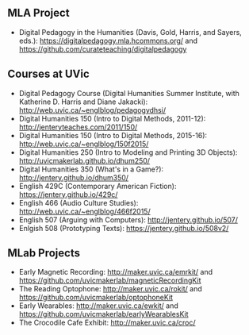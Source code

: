 ## MLA Project  

* Digital Pedagogy in the Humanities (Davis, Gold, Harris, and Sayers, eds.): https://digitalpedagogy.mla.hcommons.org/ and https://github.com/curateteaching/digitalpedagogy

## Courses at UVic 

* Digital Pedagogy Course (Digital Humanities Summer Institute, with Katherine D. Harris and Diane Jakacki): http://web.uvic.ca/~englblog/pedagogydhsi/
* Digital Humanities 150 (Intro to Digital Methods, 2011-12): http://jenteryteaches.com/2011/150/
* Digital Humanities 150 (Intro to Digital Methods, 2015-16): http://web.uvic.ca/~englblog/150f2015/
* Digital Humanities 250 (Intro to Modeling and Printing 3D Objects): http://uvicmakerlab.github.io/dhum250/
* Digital Humanities 350 (What's in a Game?): http://jentery.github.io/dhum350/
* English 429C (Contemporary American Fiction): https://jentery.github.io/429c/
* English 466 (Audio Culture Studies): http://web.uvic.ca/~englblog/466f2015/
* English 507 (Arguing with Computers): http://jentery.github.io/507/
* Enlgish 508 (Prototyping Texts): https://jentery.github.io/508v2/

## MLab Projects 

* Early Magnetic Recording: http://maker.uvic.ca/emrkit/ and https://github.com/uvicmakerlab/magneticRecordingKit
* The Reading Optophone: http://maker.uvic.ca/rokit/ and https://github.com/uvicmakerlab/optophoneKit
* Early Wearables: http://maker.uvic.ca/ewkit/ and https://github.com/uvicmakerlab/earlyWearablesKit
* The Crocodile Cafe Exhibit: http://maker.uvic.ca/croc/
